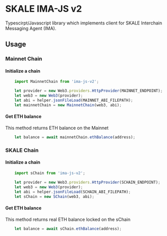 # SKALE IMA-JS v2

Typescirpt/Javascript library which implements client for SKALE Interchain Messaging Agent (IMA).

## Usage

### Mainnet Chain

#### Initialize a chain

```typescript
    import MainnetChain from 'ima-js-v2';

    let provider = new Web3.providers.HttpProvider(MAINNET_ENDPOINT);
    let web3 = new Web3(provider);
    let abi = helper.jsonFileLoad(MAINNET_ABI_FILEPATH);
    let mainnetChain = new MainnetChain(web3, abi);
```

#### Get ETH balance

This method returns ETH balance on the Mainnet

```typescript
    let balance = await mainnetChain.ethBalance(address);
```

### SKALE Chain

#### Initialize a chain

```typescript
    import sChain from 'ima-js-v2';

    let provider = new Web3.providers.HttpProvider(SCHAIN_ENDPOINT);
    let web3 = new Web3(provider);
    let abi = helper.jsonFileLoad(SCHAIN_ABI_FILEPATH);
    let sChain = new SChain(web3, abi);
```

#### Get ETH balance

This method returns real ETH balance locked on the sChain

```typescript
    let balance = await sChain.ethBalance(address);
```
